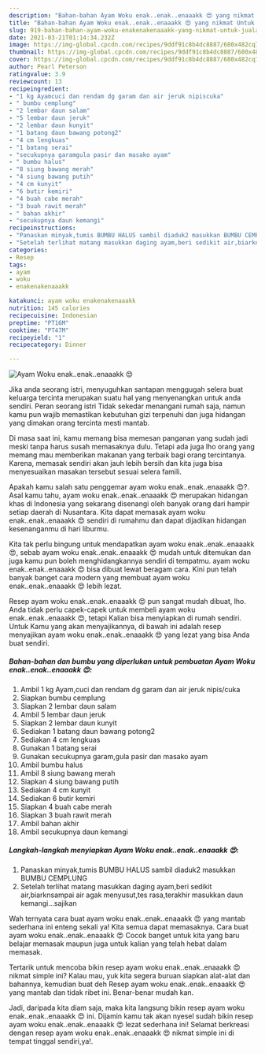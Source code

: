```yaml
---
description: "Bahan-bahan Ayam Woku enak..enak..enaaakk 😍 yang nikmat Untuk Jualan"
title: "Bahan-bahan Ayam Woku enak..enak..enaaakk 😍 yang nikmat Untuk Jualan"
slug: 919-bahan-bahan-ayam-woku-enakenakenaaakk-yang-nikmat-untuk-jualan
date: 2021-03-21T01:14:34.232Z
image: https://img-global.cpcdn.com/recipes/9ddf91c8b4dc8887/680x482cq70/ayam-woku-enakenakenaaakk-😍-foto-resep-utama.jpg
thumbnail: https://img-global.cpcdn.com/recipes/9ddf91c8b4dc8887/680x482cq70/ayam-woku-enakenakenaaakk-😍-foto-resep-utama.jpg
cover: https://img-global.cpcdn.com/recipes/9ddf91c8b4dc8887/680x482cq70/ayam-woku-enakenakenaaakk-😍-foto-resep-utama.jpg
author: Pearl Peterson
ratingvalue: 3.9
reviewcount: 13
recipeingredient:
- "1 kg Ayamcuci dan rendam dg garam dan air jeruk nipiscuka"
- " bumbu cemplung"
- "2 lembar daun salam"
- "5 lembar daun jeruk"
- "2 lembar daun kunyit"
- "1 batang daun bawang potong2"
- "4 cm lengkuas"
- "1 batang serai"
- "secukupnya garamgula pasir dan masako ayam"
- " bumbu halus"
- "8 siung bawang merah"
- "4 siung bawang putih"
- "4 cm kunyit"
- "6 butir kemiri"
- "4 buah cabe merah"
- "3 buah rawit merah"
- " bahan akhir"
- "secukupnya daun kemangi"
recipeinstructions:
- "Panaskan minyak,tumis BUMBU HALUS sambil diaduk2 masukkan BUMBU CEMPLUNG"
- "Setelah terlihat matang masukkan daging ayam,beri sedikit air,biarknsampai air agak menyusut,tes rasa,terakhir masukkan daun kemangi...sajikan"
categories:
- Resep
tags:
- ayam
- woku
- enakenakenaaakk

katakunci: ayam woku enakenakenaaakk 
nutrition: 145 calories
recipecuisine: Indonesian
preptime: "PT16M"
cooktime: "PT47M"
recipeyield: "1"
recipecategory: Dinner

---
```



![Ayam Woku enak..enak..enaaakk 😍](https://img-global.cpcdn.com/recipes/9ddf91c8b4dc8887/680x482cq70/ayam-woku-enakenakenaaakk-😍-foto-resep-utama.jpg)

Jika anda seorang istri, menyuguhkan santapan menggugah selera buat keluarga tercinta merupakan suatu hal yang menyenangkan untuk anda sendiri. Peran seorang istri Tidak sekedar menangani rumah saja, namun kamu pun wajib memastikan kebutuhan gizi terpenuhi dan juga hidangan yang dimakan orang tercinta mesti mantab.

Di masa  saat ini, kamu memang bisa memesan panganan yang sudah jadi meski tanpa harus susah memasaknya dulu. Tetapi ada juga lho orang yang memang mau memberikan makanan yang terbaik bagi orang tercintanya. Karena, memasak sendiri akan jauh lebih bersih dan kita juga bisa menyesuaikan masakan tersebut sesuai selera famili. 



Apakah kamu salah satu penggemar ayam woku enak..enak..enaaakk 😍?. Asal kamu tahu, ayam woku enak..enak..enaaakk 😍 merupakan hidangan khas di Indonesia yang sekarang disenangi oleh banyak orang dari hampir setiap daerah di Nusantara. Kita dapat memasak ayam woku enak..enak..enaaakk 😍 sendiri di rumahmu dan dapat dijadikan hidangan kesenanganmu di hari liburmu.

Kita tak perlu bingung untuk mendapatkan ayam woku enak..enak..enaaakk 😍, sebab ayam woku enak..enak..enaaakk 😍 mudah untuk ditemukan dan juga kamu pun boleh menghidangkannya sendiri di tempatmu. ayam woku enak..enak..enaaakk 😍 bisa dibuat lewat beragam cara. Kini pun telah banyak banget cara modern yang membuat ayam woku enak..enak..enaaakk 😍 lebih lezat.

Resep ayam woku enak..enak..enaaakk 😍 pun sangat mudah dibuat, lho. Anda tidak perlu capek-capek untuk membeli ayam woku enak..enak..enaaakk 😍, tetapi Kalian bisa menyiapkan di rumah sendiri. Untuk Kamu yang akan menyajikannya, di bawah ini adalah resep menyajikan ayam woku enak..enak..enaaakk 😍 yang lezat yang bisa Anda buat sendiri.

<!--inarticleads1-->

##### Bahan-bahan dan bumbu yang diperlukan untuk pembuatan Ayam Woku enak..enak..enaaakk 😍:

1. Ambil 1 kg Ayam,cuci dan rendam dg garam dan air jeruk nipis/cuka
1. Siapkan  bumbu cemplung
1. Siapkan 2 lembar daun salam
1. Ambil 5 lembar daun jeruk
1. Siapkan 2 lembar daun kunyit
1. Sediakan 1 batang daun bawang potong2
1. Sediakan 4 cm lengkuas
1. Gunakan 1 batang serai
1. Gunakan secukupnya garam,gula pasir dan masako ayam
1. Ambil  bumbu halus
1. Ambil 8 siung bawang merah
1. Siapkan 4 siung bawang putih
1. Sediakan 4 cm kunyit
1. Sediakan 6 butir kemiri
1. Siapkan 4 buah cabe merah
1. Siapkan 3 buah rawit merah
1. Ambil  bahan akhir
1. Ambil secukupnya daun kemangi




<!--inarticleads2-->

##### Langkah-langkah menyiapkan Ayam Woku enak..enak..enaaakk 😍:

1. Panaskan minyak,tumis BUMBU HALUS sambil diaduk2 masukkan BUMBU CEMPLUNG
1. Setelah terlihat matang masukkan daging ayam,beri sedikit air,biarknsampai air agak menyusut,tes rasa,terakhir masukkan daun kemangi...sajikan




Wah ternyata cara buat ayam woku enak..enak..enaaakk 😍 yang mantab sederhana ini enteng sekali ya! Kita semua dapat memasaknya. Cara buat ayam woku enak..enak..enaaakk 😍 Cocok banget untuk kita yang baru belajar memasak maupun juga untuk kalian yang telah hebat dalam memasak.

Tertarik untuk mencoba bikin resep ayam woku enak..enak..enaaakk 😍 nikmat simple ini? Kalau mau, yuk kita segera buruan siapkan alat-alat dan bahannya, kemudian buat deh Resep ayam woku enak..enak..enaaakk 😍 yang mantab dan tidak ribet ini. Benar-benar mudah kan. 

Jadi, daripada kita diam saja, maka kita langsung bikin resep ayam woku enak..enak..enaaakk 😍 ini. Dijamin kamu tak akan nyesel sudah bikin resep ayam woku enak..enak..enaaakk 😍 lezat sederhana ini! Selamat berkreasi dengan resep ayam woku enak..enak..enaaakk 😍 nikmat simple ini di tempat tinggal sendiri,ya!.

